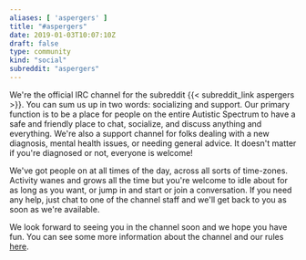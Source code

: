 ```yaml
---
aliases: [ 'aspergers' ]
title: "#aspergers"
date: 2019-01-03T10:07:10Z
draft: false
type: community
kind: "social"
subreddit: "aspergers"
---
```


We're the official IRC channel for the subreddit {{< subreddit_link aspergers >}}. You can sum us up in two words: socializing and support. Our primary function is to be a place for people on the entire Autistic Spectrum to have a safe and friendly place to chat, socialize, and discuss anything and everything. We're also a support channel for folks dealing with a new diagnosis, mental health issues, or needing general advice. It doesn't matter if you're diagnosed or not, everyone is welcome!

We've got people on at all times of the day, across all sorts of time-zones. Activity wanes and grows all the time but you're welcome to idle about for as long as you want, or jump in and start or join a conversation. If you need any help, just chat to one of the channel staff and we'll get back to you as soon as we're available.

We look forward to seeing you in the channel soon and we hope you have fun. You can see some more information about the channel and our rules [here](/aspergersrules).
